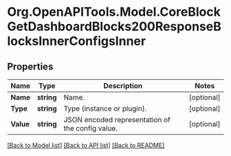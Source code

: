 # Org.OpenAPITools.Model.CoreBlockGetDashboardBlocks200ResponseBlocksInnerConfigsInner

## Properties

Name | Type | Description | Notes
------------ | ------------- | ------------- | -------------
**Name** | **string** | Name. | [optional] 
**Type** | **string** | Type (instance or plugin). | [optional] 
**Value** | **string** | JSON encoded representation of the config value. | [optional] 

[[Back to Model list]](../README.md#documentation-for-models) [[Back to API list]](../README.md#documentation-for-api-endpoints) [[Back to README]](../README.md)

